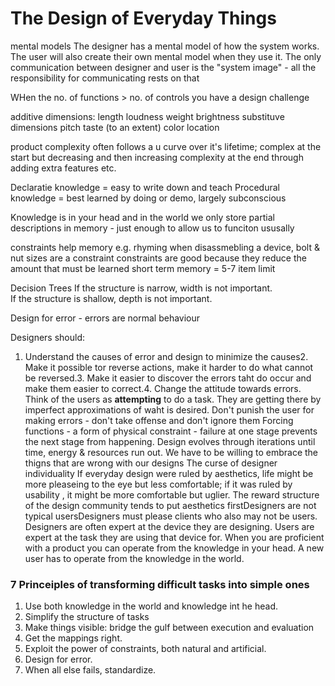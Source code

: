 # The Design of Everyday Things

mental models
The designer has a mental model of how the system works. The user will also create their own mental model when they use it. The only communication between designer and user is the "system image" - all the responsibility for communicating rests on that

WHen the no. of functions > no. of controls you have a design challenge

additive dimensions:
	length
	loudness
	weight
	brightness
substituve dimensions
	pitch
	taste (to an extent)
	color
	location

product complexity often follows a u curve over it's lifetime; complex at the start but decreasing and then increasing complexity at the end through adding extra features etc.

Declaratie knowledge = easy to write down and teach
Procedural knowledge = best learned by doing or demo, largely subconscious

Knowledge is in your head and in the world
we only store partial descriptions in memory - just enough to allow us to funciton ususally

constraints help memory e.g. rhyming
when disassmebling a device, bolt & nut sizes are a constraint
constraints are good because they reduce the amount that must be learned
short term memory = 5-7 item limit



Decision Trees 
If the structure is narrow, width is not important.     
If the structure is shallow, depth is not important.

Design for error - errors are normal behaviour

Designers should:
1. Understand the causes of error and design to
minimize the causes2. Make it possible tor reverse actions, make it
harder to do what cannot be reversed.3. Make it easier to discover the
errors taht do occur and make them easier to correct.4. Change the
attitude towards errors. Think of the users as **attempting** to do a
task. They are getting there by imperfect approximations of waht is
desired.
Don't punish the user for making errors - don't take offense and don't
ignore them
Forcing functions - a form of physical constraint - failure at one
stage prevents the next stage from happening.
Design evolves through iterations until time, energy & resources run
out. We have to be willing to embrace the thigns that are wrong with
our designs
The curse of designer individuality
If everyday design were ruled by aesthetics, life might be more
pleaseing to the eye but less comfortable; if it was ruled by
usability , it might be more comfortable but uglier.
The reward structure of the design community tends to put aesthetics
firstDesigners are not typical usersDesigners must please clients who
also may not be users.
Designers are often expert at the device they are designing. Users are
expert at the task they are using that device for.
When you are proficient with a product you can operate from the
knowledge in your head. A new user has to operate from the knowledge
in the world.
### 7 Princeiples of transforming difficult tasks into simple ones
1. Use both knowledge in the world and knowledge int he head.
2. Simplify the structure of tasks
3. Make things visible: bridge the gulf between execution and evaluation
4. Get the mappings right.
5. Exploit the power of constraints, both natural and artificial.
6. Design for error.
7. When all else fails, standardize.